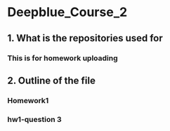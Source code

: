 # Deepblue_Course_2
## 1. What is the repositories used for 
### This is for homework uploading

## 2. Outline of the file

### Homework1 
### hw1-question 3

